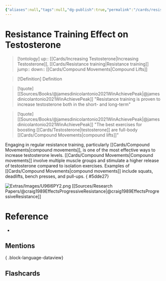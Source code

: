 ```yaml
---
{"aliases":null,"tags":null,"dg-publish":true,"permalink":"/cards/resistance-training-effect-on-testosterone/","dgPassFrontmatter":true}
---
```


# Resistance Training Effect on Testosterone

> [!ontology]
> up:: [[Cards/Increasing Testosterone\|Increasing Testosterone]], [[Cards/Resistance training\|Resistance training]]
> jump:: 
> down:: [[Cards/Compound Movements\|Compound Lifts]]

> [!Definition] Definition

> [!quote] [[Sources/Books/@jamesdinicolantonio2021WinAchievePeak\|@jamesdinicolantonio2021WinAchievePeak]]
> "Resistance training is proven to increase testosterone both in the short- and long-term"

> [!quote] [[Sources/Books/@jamesdinicolantonio2021WinAchievePeak\|@jamesdinicolantonio2021WinAchievePeak]]
> "The best exercises for boosting [[Cards/Testosterone\|testosterone]] are full-body [[Cards/Compound Movements\|compound lifts]]"

Engaging in regular resistance training, particularly [[Cards/Compound Movements\|compound movements]], is one of the most effective ways to increase testosterone levels. [[Cards/Compound Movements\|Compound movements]] involve multiple muscle groups and stimulate a higher release of testosterone compared to isolation exercises. Examples of [[Cards/Compound Movements\|compound movements]] include squats, deadlifts, bench presses, and pull-ups.
{ #5dde27}


![Extras/Images/U96I6PY2.png](/img/user/Extras/Images/U96I6PY2.png)
[[Sources/Research Papers/@craig1989EffectsProgressiveResistance\|@craig1989EffectsProgressiveResistance]]

# Reference

- 

## Mentions


{ .block-language-dataview}

## Flashcards
